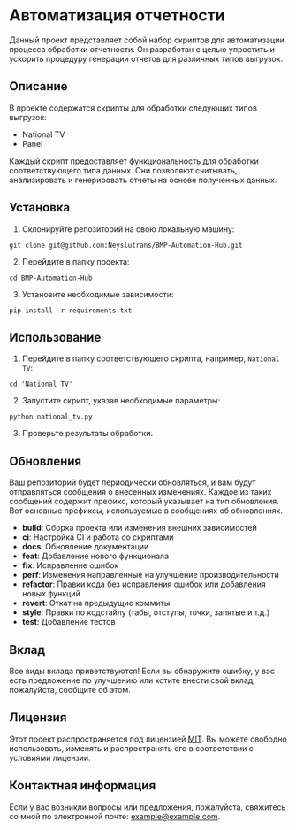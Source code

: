 # Автоматизация отчетности

Данный проект представляет собой набор скриптов для автоматизации процесса обработки отчетности. Он разработан с целью упростить и ускорить процедуру генерации отчетов для различных типов выгрузок.

## Описание

В проекте содержатся скрипты для обработки следующих типов выгрузок:

- National TV
- Panel

Каждый скрипт предоставляет функциональность для обработки соответствующего типа данных. Они позволяют считывать, анализировать и генерировать отчеты на основе полученных данных.

## Установка

1. Склонируйте репозиторий на свою локальную машину:

```shell
git clone git@github.com:Neyslutrans/BMP-Automation-Hub.git
```

2. Перейдите в папку проекта:

```shell
cd BMP-Automation-Hub
```

3. Установите необходимые зависимости:

```shell
pip install -r requirements.txt
```

## Использование

1. Перейдите в папку соответствующего скрипта, например, `National TV`:

```shell
cd 'National TV'
```

2. Запустите скрипт, указав необходимые параметры:

```shell
python national_tv.py
```

3. Проверьте результаты обработки.

## Обновления

Ваш репозиторий будет периодически обновляться, и вам будут отправляться сообщения о внесенных изменениях. Каждое из таких сообщений содержит префикс, который указывает на тип обновления. Вот основные префиксы, используемые в сообщениях об обновлениях.

- **build**: Сборка проекта или изменения внешних зависимостей
- **ci**: Настройка CI и работа со скриптами
- **docs**: Обновление документации
- **feat**: Добавление нового функционала
- **fix**: Исправление ошибок
- **perf**: Изменения направленные на улучшение производительности
- **refactor**: Правки кода без исправления ошибок или добавления новых функций
- **revert**: Откат на предыдущие коммиты
- **style**: Правки по кодстайлу (табы, отступы, точки, запятые и т.д.)
- **test**: Добавление тестов

## Вклад

Все виды вклада приветствуются! Если вы обнаружите ошибку, у вас есть предложение по улучшению или хотите внести свой вклад, пожалуйста, сообщите об этом.

## Лицензия

Этот проект распространяется под лицензией [MIT](LICENSE). Вы можете свободно использовать, изменять и распространять его в соответствии с условиями лицензии.

## Контактная информация

Если у вас возникли вопросы или предложения, пожалуйста, свяжитесь со мной по электронной почте: [example@example.com](mailto:neyslutrans@outlook.com).